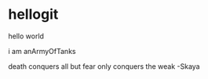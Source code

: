 hellogit
========
hello world

i am anArmyOfTanks

death conquers all but fear only conquers the weak -Skaya